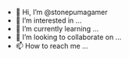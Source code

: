 - 👋 Hi, I’m @stonepumagamer
- 👀 I’m interested in ...
- 🌱 I’m currently learning ...
- 💞️ I’m looking to collaborate on ...
- 📫 How to reach me ...

<!---
stonepumagamer/stonepumagamer is a ✨ special ✨ repository because its `README.md` (this file) appears on your GitHub profile.
You can click the Preview link to take a look at your changes.
--->
